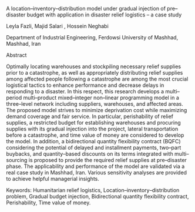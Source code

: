 A location–inventory–distribution model under gradual injection of pre–disaster budget with application in disaster relief logistics – a case study



Leyla Fazli, Majid Salari , Hossein Neghabi

Department of Industrial Engineering, Ferdowsi University of Mashhad, Mashhad, Iran



Abstract

Optimally locating warehouses and stockpiling necessary relief supplies prior to a catastrophe, as well as appropriately distributing relief supplies among affected people following a catastrophe are among the most crucial logistical tactics to enhance performance and decrease delays in responding to a disaster. In this respect, this research develops a multi–period multi–product mixed–integer non–linear programming model in a three–level network including suppliers, warehouses, and affected areas. The proposed model strives to minimize deprivation cost while maximizing demand coverage and fair service. In particular, perishability of relief supplies, a restricted budget for establishing warehouses and procuring supplies with its gradual injection into the project, lateral transportation before a catastrophe, and time value of money are considered to develop the model. In addition, a bidirectional quantity flexibility contract (BQFC) considering the potential of delayed and installment payments, two–part buybacks, and quantity–based discounts on its terms integrated with multi–sourcing is proposed to provide the required relief supplies at pre–disaster phase. The applicability and performance of the model are validated via a real case study in Mashhad, Iran. Various sensitivity analyses are provided to achieve helpful managerial insights. 

Keywords: Humanitarian relief logistics, Location–inventory–distribution problem, Gradual budget injection, Bidirectional quantity flexibility contract, Perishability, Time value of money.
